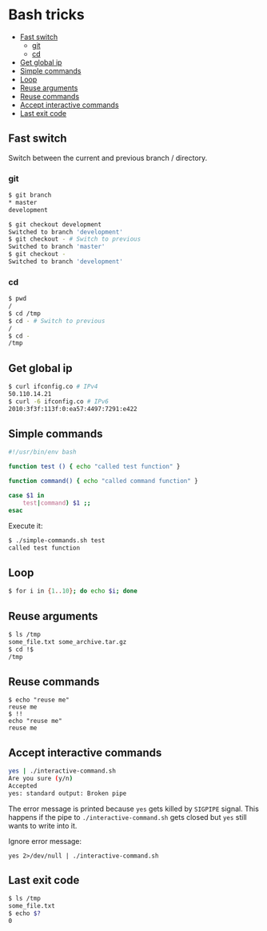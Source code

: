 # Bash tricks

- [Fast switch](#fast-switch)
  * [git](#git)
  * [cd](#cd)
- [Get global ip](#get-global-ip)
- [Simple commands](#simple-commands)
- [Loop](#loop)
- [Reuse arguments](#reuse-arguments)
- [Reuse commands](#reuse-commands)
- [Accept interactive commands](#accept-interactive-commands)
- [Last exit code](#last-exit-code)
  
## Fast switch

Switch between the current and previous branch / directory.

### git

```bash
$ git branch
* master
development

$ git checkout development
Switched to branch 'development'
$ git checkout - # Switch to previous
Switched to branch 'master'
$ git checkout -
Switched to branch 'development'
```

### cd

```bash
$ pwd
/
$ cd /tmp
$ cd - # Switch to previous
/
$ cd -
/tmp
```

## Get global ip

```bash
$ curl ifconfig.co # IPv4
50.110.14.21
$ curl -6 ifconfig.co # IPv6
2010:3f3f:113f:0:ea57:4497:7291:e422
```

## Simple commands

```bash
#!/usr/bin/env bash

function test () { echo "called test function" }

function command() { echo "called command function" }

case $1 in
    test|command) $1 ;;
esac
```

Execute it:

```bash
$ ./simple-commands.sh test
called test function
```

## Loop

```bash
$ for i in {1..10}; do echo $i; done
```

## Reuse arguments

```bash
$ ls /tmp
some_file.txt some_archive.tar.gz
$ cd !$
/tmp
```

## Reuse commands

```$bash
$ echo "reuse me"
reuse me
$ !!
echo "reuse me"
reuse me
```

## Accept interactive commands

```bash
yes | ./interactive-command.sh
Are you sure (y/n)
Accepted
yes: standard output: Broken pipe
```

The error message is printed because `yes` gets killed by `SIGPIPE` signal. This happens
if the pipe to `./interactive-command.sh` gets closed but `yes` still wants to write into it.

Ignore error message:

`yes 2>/dev/null | ./interactive-command.sh`

## Last exit code

```bash
$ ls /tmp
some_file.txt
$ echo $?
0
```